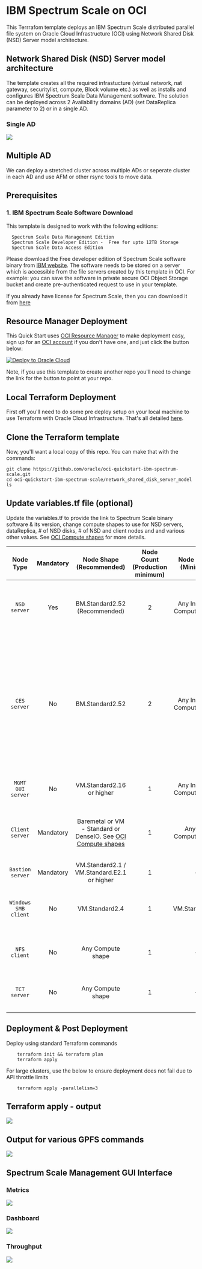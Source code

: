 # IBM Spectrum Scale on OCI
This Terrrafom template deploys an IBM Spectrum Scale distributed parallel file system on Oracle Cloud Infrastructure (OCI) using Network Shared Disk (NSD) Server model architecture.


## Network Shared Disk (NSD) Server model architecture
The template creates all the required infrastucture (virtual network, nat gateway, securitylist, compute, Block volume etc.) as well as installs and configures IBM Spectrum Scale Data Management software.  The solution can be deployed across 2 Availability domains (AD) (set DataReplica parameter to 2) or in a single AD. 

### Single AD 
![](../images/network_shared_disk_server_model/01b-single-AD-architecture.png)

## Multiple AD
We can deploy a stretched cluster across multiple ADs or seperate cluster in each AD and use AFM or other rsync tools to move data.  




## Prerequisites

### 1. IBM Spectrum Scale Software Download  
This template is designed to work with the following editions: 

      Spectrum Scale Data Management Edition
      Spectrum Scale Developer Edition -  Free for upto 12TB Storage 
      Spectrum Scale Data Access Edition


Please download the Free developer edition of Spectrum Scale software binary from [IBM website](https://www.ibm.com/sg-en/marketplace/scale-out-file-and-object-storage/purchase).  The software needs to be stored on a server which is accessible from the file servers created by this template in OCI.  For example: you can save the software in private secure OCI Object Storage bucket and create pre-authenticated request to use in your template.

If you already have license for Spectrum Scale,  then you can download it from [here](https://www.ibm.com/support/fixcentral/swg/selectFixes?parent=Software%20defined%20storage&product=ibm/StorageSoftware/IBM+Spectrum+Scale&release=All&platform=Linux+64-bit,x86_64&function=all)


## Resource Manager Deployment
This Quick Start uses [OCI Resource Manager](https://docs.cloud.oracle.com/iaas/Content/ResourceManager/Concepts/resourcemanager.htm) to make deployment easy, sign up for an [OCI account](https://cloud.oracle.com/en_US/tryit) if you don't have one, and just click the button below:

[![Deploy to Oracle Cloud](https://oci-resourcemanager-plugin.plugins.oci.oraclecloud.com/latest/deploy-to-oracle-cloud.svg)](https://console.us-ashburn-1.oraclecloud.com/resourcemanager/stacks/create?region=home&zipUrl=https://github.com/oracle-quickstart/oci-ibm-spectrum-scale/archive/master.zip) 

Note, if you use this template to create another repo you'll need to change the link for the button to point at your repo.


## Local Terraform Deployment
First off you'll need to do some pre deploy setup on your local machine to use Terraform with Oracle Cloud Infrastructure.  That's all detailed [here](https://github.com/oracle/oci-quickstart-prerequisites).


## Clone the Terraform template
Now, you'll want a local copy of this repo.  You can make that with the commands:

    git clone https://github.com/oracle/oci-quickstart-ibm-spectrum-scale.git
    cd oci-quickstart-ibm-spectrum-scale/network_shared_disk_server_model
    ls



## Update variables.tf file (optional)
Update the variables.tf to provide the link to Spectrum Scale binary software & its version, change compute shapes to use for NSD servers, dataReplica, # of NSD disks, # of NSD and client nodes and and various other values.  See [OCI Compute shapes](https://docs.cloud.oracle.com/en-us/iaas/Content/Compute/References/computeshapes.htm) for more details. 

| Node Type | Mandatory | Node Shape (Recommended) | Node Count (Production minimum) | Node Shape (Minimum) | Node Count (Minimum) | Comments |
| :---: | :---: | :---: | :---: | :---: | :---: | :---: |
| `NSD server` | Yes | BM.Standard2.52 (Recommended) | 2 | Any Intel OCI Compute shape | 2 | Intel only. Bare metal nodes with 2 physical NIC's are recommended for Production. |
| `CES server` | No | BM.Standard2.52 | 2 | Any Intel OCI Compute shape | 0 | Intel Only.  Use 1 for testing, 2 for prod, but this node is optional. Bare metal nodes with 2 physical NIC's recommended for Production. Use only if access via NFS, SMB, Object access and Transparent Cloud Tiering is required |
| `MGMT GUI server` | No | VM.Standard2.16 or higher | 1 | Any Intel OCI Compute shape | 0 | Intel Only. Add 2, if you want HA for mgmt GUI node |
| `Client server` | Mandatory | Baremetal or VM - Standard or DenseIO. See [OCI Compute shapes](https://docs.cloud.oracle.com/en-us/iaas/Content/Compute/References/computeshapes.htm) | 1 | Any OCI Compute shape | 1 | Throughput received will depend on shape selected. You can have many clients |
| `Bastion server` | Mandatory | VM.Standard2.1 / VM.Standard.E2.1 or higher | 1 | - | 1 | Required |
| `Windows SMB client` | No | VM.Standard2.4 | 1 | VM.Standard2.4 | 0 | You can create a node using the Template,  but by default, its not created. (Optional) |
| `NFS client` | No | Any Compute shape | 1 | - | 0 | For testing, you can use Bastion node as your NFS client |
| `TCT server` | No | Any Compute shape | 1 | - | 0 | Reach out to OCI HPC team or your account representative. |




## Deployment & Post Deployment

Deploy using standard Terraform commands

        terraform init && terraform plan
        terraform apply
        
For large clusters, use the below to ensure deployment does not fail due to API throttle limits

        terraform apply -parallelism=3



## Terraform apply - output 

![](../images/network_shared_disk_server_model/02-tf-apply.png)

## Output for various GPFS commands

![](../images/network_shared_disk_server_model/03-mm-commands.png)

## Spectrum Scale Management GUI Interface

### Metrics
![](../images/network_shared_disk_server_model/04-gui-charts.png)

### Dashboard
![](../images/network_shared_disk_server_model/05-gui-dashboard.png)

### Throughput
![](../images/network_shared_disk_server_model/06-gui-throughput.png)


